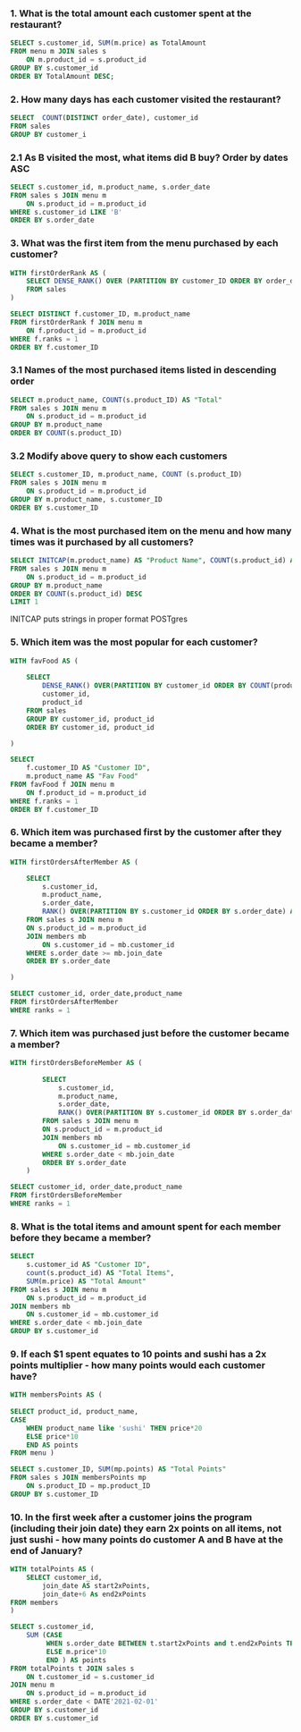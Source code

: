 


### 1. What is the total amount each customer spent at the restaurant?
```SQL
SELECT s.customer_id, SUM(m.price) as TotalAmount
FROM menu m JOIN sales s
    ON m.product_id = s.product_id
GROUP BY s.customer_id
ORDER BY TotalAmount DESC;

```
### 2. How many days has each customer visited the restaurant?
```SQL
SELECT  COUNT(DISTINCT order_date), customer_id 
FROM sales
GROUP BY customer_i
```

### 2.1 As B visited the most, what items did B buy? Order by dates ASC
```SQL
SELECT s.customer_id, m.product_name, s.order_date
FROM sales s JOIN menu m
	ON s.product_id = m.product_id
WHERE s.customer_id LIKE 'B'
ORDER BY s.order_date
```

### 3. What was the first item from the menu purchased by each customer?
```SQL
WITH firstOrderRank AS (
	SELECT DENSE_RANK() OVER (PARTITION BY customer_ID ORDER BY order_date) AS ranks, customer_ID, order_date, product_id
	FROM sales
)

SELECT DISTINCT f.customer_ID, m.product_name 
FROM firstOrderRank f JOIN menu m
	ON f.product_id = m.product_id
WHERE f.ranks = 1
ORDER BY f.customer_ID
```
### 3.1 Names of the most purchased items listed in descending order 
```SQL
SELECT m.product_name, COUNT(s.product_ID) AS "Total"
FROM sales s JOIN menu m
	ON s.product_id = m.product_id
GROUP BY m.product_name
ORDER BY COUNT(s.product_ID)
```

### 3.2 Modify above query to show each customers  
```SQL
SELECT s.customer_ID, m.product_name, COUNT (s.product_ID)
FROM sales s JOIN menu m
	ON s.product_id = m.product_id
GROUP BY m.product_name, s.customer_ID
ORDER BY s.customer_ID
```

### 4. What is the most purchased item on the menu and how many times was it purchased by all customers?
```SQL
SELECT INITCAP(m.product_name) AS "Product Name", COUNT(s.product_id) AS "Most Sold" 
FROM sales s JOIN menu m 
	ON s.product_id = m.product_id
GROUP BY m.product_name
ORDER BY COUNT(s.product_id) DESC
LIMIT 1
```
INITCAP puts strings in proper format POSTgres

### 5. Which item was the most popular for each customer?
```SQL
WITH favFood AS (
	
	SELECT 
		DENSE_RANK() OVER(PARTITION BY customer_id ORDER BY COUNT(product_id)) AS ranks, 
		customer_id, 
		product_id
	FROM sales
	GROUP BY customer_id, product_id
	ORDER BY customer_id, product_id

)

SELECT 
	f.customer_ID AS "Customer ID", 
	m.product_name AS "Fav Food"
FROM favFood f JOIN menu m
	ON f.product_id = m.product_id
WHERE f.ranks = 1
ORDER BY f.customer_ID
```

### 6. Which item was purchased first by the customer after they became a member?
```SQL
WITH firstOrdersAfterMember AS (

	SELECT 
		s.customer_id, 
		m.product_name,
		s.order_date,
		RANK() OVER(PARTITION BY s.customer_id ORDER BY s.order_date) AS ranks
	FROM sales s JOIN menu m
	ON s.product_id = m.product_id
	JOIN members mb
		ON s.customer_id = mb.customer_id
	WHERE s.order_date >= mb.join_date
	ORDER BY s.order_date

)

SELECT customer_id, order_date,product_name
FROM firstOrdersAfterMember
WHERE ranks = 1
```

### 7. Which item was purchased just before the customer became a member?
```SQL
WITH firstOrdersBeforeMember AS (
	
		SELECT 
			s.customer_id, 
			m.product_name,
			s.order_date,
			RANK() OVER(PARTITION BY s.customer_id ORDER BY s.order_date) AS ranks
		FROM sales s JOIN menu m
		ON s.product_id = m.product_id
		JOIN members mb
			ON s.customer_id = mb.customer_id
		WHERE s.order_date < mb.join_date
		ORDER BY s.order_date
	)

SELECT customer_id, order_date,product_name
FROM firstOrdersBeforeMember
WHERE ranks = 1
```

### 8. What is the total items and amount spent for each member before they became a member?
```SQL
SELECT 
	s.customer_id AS "Customer ID", 
	count(s.product_id) AS "Total Items",
	SUM(m.price) AS "Total Amount"
FROM sales s JOIN menu m
	ON s.product_id = m.product_id
JOIN members mb
	ON s.customer_id = mb.customer_id
WHERE s.order_date < mb.join_date
GROUP BY s.customer_id 
```

### 9.  If each $1 spent equates to 10 points and sushi has a 2x points multiplier - how many points would each customer have?
```SQL
WITH membersPoints AS (
	
SELECT product_id, product_name,
CASE
	WHEN product_name like 'sushi' THEN price*20
	ELSE price*10 
	END AS points
FROM menu )

SELECT s.customer_ID, SUM(mp.points) AS "Total Points"
FROM sales s JOIN membersPoints mp 
	ON s.product_ID = mp.product_ID
GROUP BY s.customer_ID
```
### 10. In the first week after a customer joins the program (including their join date) they earn 2x points on all items, not just sushi - how many points do customer A and B have at the end of January?
```SQL
WITH totalPoints AS (
	SELECT customer_id, 
		join_date AS start2xPoints, 
		join_date+6 As end2xPoints
FROM members
)

SELECT s.customer_id,
 	SUM (CASE
		 WHEN s.order_date BETWEEN t.start2xPoints and t.end2xPoints THEN m.price*20
		 ELSE m.price*10
		 END ) AS points
FROM totalPoints t JOIN sales s
	ON t.customer_id = s.customer_id
JOIN menu m
	ON s.product_id = m.product_id
WHERE s.order_date < DATE'2021-02-01'
GROUP BY s.customer_id
ORDER BY s.customer_id
```

